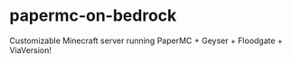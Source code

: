 # papermc-on-bedrock
Customizable Minecraft server running PaperMC + Geyser + Floodgate + ViaVersion!
